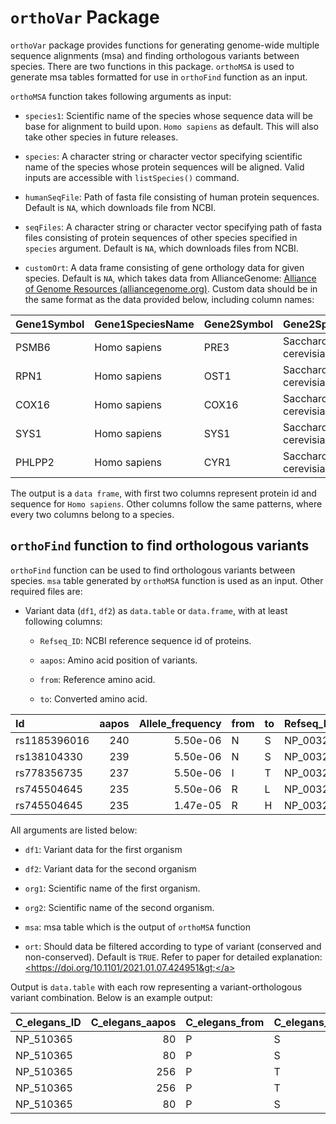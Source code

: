 `orthoVar` Package
================

`orthoVar` package provides functions for generating genome-wide
multiple sequence alignments (msa) and finding orthologous variants
between species. There are two functions in this package. `orthoMSA` is
used to generate msa tables formatted for use in `orthoFind` function as
an input.

`orthoMSA` function takes following arguments as input:

-   `species1`: Scientific name of the species whose sequence data will
    be base for alignment to build upon. `Homo sapiens` as default. This
    will also take other species in future releases.

-   `species`: A character string or character vector specifying
    scientific name of the species whose protein sequences will be
    aligned. Valid inputs are accessible with `listSpecies()` command.

-   `humanSeqFile`: Path of fasta file consisting of human protein
    sequences. Default is `NA`, which downloads file from NCBI.

-   `seqFiles`: A character string or character vector specifying path
    of fasta files consisting of protein sequences of other species
    specified in `species` argument. Default is `NA`, which downloads
    files from NCBI.

-   `customOrt`: A data frame consisting of gene orthology data for
    given species. Default is `NA`, which takes data from
    AllianceGenome: [Alliance of Genome Resources
    (alliancegenome.org)](https://www.alliancegenome.org/). Custom data
    should be in the same format as the data provided below, including
    column names:

| Gene1Symbol | Gene1SpeciesName | Gene2Symbol | Gene2SpeciesName         |
|:------------|:-----------------|:------------|:-------------------------|
| PSMB6       | Homo sapiens     | PRE3        | Saccharomyces cerevisiae |
| RPN1        | Homo sapiens     | OST1        | Saccharomyces cerevisiae |
| COX16       | Homo sapiens     | COX16       | Saccharomyces cerevisiae |
| SYS1        | Homo sapiens     | SYS1        | Saccharomyces cerevisiae |
| PHLPP2      | Homo sapiens     | CYR1        | Saccharomyces cerevisiae |

The output is a `data frame`, with first two columns represent protein
id and sequence for `Homo sapiens`. Other columns follow the same
patterns, where every two columns belong to a species.

## `orthoFind` function to find orthologous variants

`orthoFind` function can be used to find orthologous variants between
species. `msa` table generated by `orthoMSA` function is used as an
input. Other required files are:

-   Variant data (`df1`, `df2`) as `data.table` or `data.frame`, with at
    least following columns:

    -   `Refseq_ID`: NCBI reference sequence id of proteins.

    -   `aapos`: Amino acid position of variants.

    -   `from`: Reference amino acid.

    -   `to`: Converted amino acid.

| Id           | aapos | Allele\_frequency | from | to  | Refseq\_ID | Gene\_name | type    | Phenotype | Source |
|:-------------|------:|------------------:|:-----|:----|:-----------|:-----------|:--------|:----------|:-------|
| rs1185396016 |   240 |          5.50e-06 | N    | S   | NP\_003261 | TSPAN6     | unknown | Unknown   | gnomAD |
| rs138104330  |   239 |          5.50e-06 | N    | S   | NP\_003261 | TSPAN6     | unknown | Unknown   | gnomAD |
| rs778356735  |   237 |          5.50e-06 | I    | T   | NP\_003261 | TSPAN6     | unknown | Unknown   | gnomAD |
| rs745504645  |   235 |          5.50e-06 | R    | L   | NP\_003261 | TSPAN6     | unknown | Unknown   | gnomAD |
| rs745504645  |   235 |          1.47e-05 | R    | H   | NP\_003261 | TSPAN6     | unknown | Unknown   | gnomAD |

All arguments are listed below:

-   `df1`: Variant data for the first organism

-   `df2`: Variant data for the second organism

-   `org1`: Scientific name of the first organism.

-   `org2`: Scientific name of the second organism.

-   `msa`: msa table which is the output of `orthoMSA` function

-   `ort`: Should data be filtered according to type of variant
    (conserved and non-conserved). Default is `TRUE`. Refer to paper for
    detailed explanation:
    <a href="https://doi.org/10.1101/2021.01.07.424951" class="uri">&lt;https://doi.org/10.1101/2021.01.07.424951&gt;</a>

Output is `data.table` with each row representing a variant-orthologous
variant combination. Below is an example output:

| C\_elegans\_ID | C\_elegans\_aapos | C\_elegans\_from | C\_elegans\_to | Human\_ID  | Human\_aapos | Human\_from | Human\_to | msa\_id |
|:---------------|------------------:|:-----------------|:---------------|:-----------|-------------:|:------------|:----------|--------:|
| NP\_510365     |                80 | P                | S              | NP\_000545 |           64 | P           | A         |      20 |
| NP\_510365     |                80 | P                | S              | NP\_000545 |           64 | P           | T         |      20 |
| NP\_510365     |               256 | P                | T              | NP\_000545 |          272 | P           | T         |      20 |
| NP\_510365     |               256 | P                | T              | NP\_000545 |          272 | P           | S         |      20 |
| NP\_510365     |                80 | P                | S              | NP\_000545 |           64 | P           | A         |      21 |
